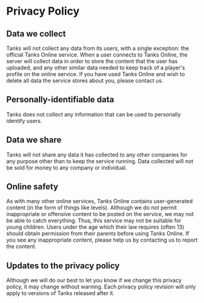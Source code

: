 # Privacy Policy

## Data we collect
Tanks will not collect any data from its users, with a single exception: the official Tanks Online service.
When a user connects to Tanks Online, the server will collect data in order to store the content that the user
has uploaded, and any other similar data needed to keep track of a player's profile on the online service.
If you have used Tanks Online and wish to delete all data the service stores about you, please contact us.

## Personally-identifiable data
Tanks does not collect any information that can be used to personally identify users.

## Data we share
Tanks will not share any data it has collected to any other companies for any purpose other than to keep the service running.
Data collected will not be sold for money to any company or individual.

## Online safety
As with many other online services, Tanks Online contains user-generated content (in the form of things like levels).
Although we do not permit inappropriate or offensive content to be posted on the service, we may not be able to catch everything. 
Thus, this service may not be suitable for young children. Users under the age which their law requires (often 13) should
obtain permission from their parents before using Tanks Online.
If you see any inappropriate content, please help us by contacting us to report the content. 

## Updates to the privacy policy
Although we will do our best to let you know if we change this privacy policy, it may change without warning. 
Each privacy policy revision will only apply to versions of Tanks released after it.
